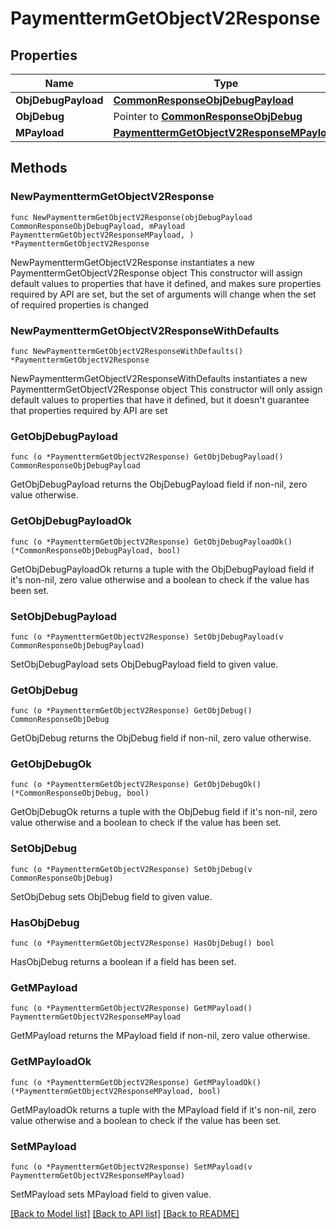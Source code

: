 # PaymenttermGetObjectV2Response

## Properties

Name | Type | Description | Notes
------------ | ------------- | ------------- | -------------
**ObjDebugPayload** | [**CommonResponseObjDebugPayload**](CommonResponseObjDebugPayload.md) |  | 
**ObjDebug** | Pointer to [**CommonResponseObjDebug**](CommonResponseObjDebug.md) |  | [optional] 
**MPayload** | [**PaymenttermGetObjectV2ResponseMPayload**](PaymenttermGetObjectV2ResponseMPayload.md) |  | 

## Methods

### NewPaymenttermGetObjectV2Response

`func NewPaymenttermGetObjectV2Response(objDebugPayload CommonResponseObjDebugPayload, mPayload PaymenttermGetObjectV2ResponseMPayload, ) *PaymenttermGetObjectV2Response`

NewPaymenttermGetObjectV2Response instantiates a new PaymenttermGetObjectV2Response object
This constructor will assign default values to properties that have it defined,
and makes sure properties required by API are set, but the set of arguments
will change when the set of required properties is changed

### NewPaymenttermGetObjectV2ResponseWithDefaults

`func NewPaymenttermGetObjectV2ResponseWithDefaults() *PaymenttermGetObjectV2Response`

NewPaymenttermGetObjectV2ResponseWithDefaults instantiates a new PaymenttermGetObjectV2Response object
This constructor will only assign default values to properties that have it defined,
but it doesn't guarantee that properties required by API are set

### GetObjDebugPayload

`func (o *PaymenttermGetObjectV2Response) GetObjDebugPayload() CommonResponseObjDebugPayload`

GetObjDebugPayload returns the ObjDebugPayload field if non-nil, zero value otherwise.

### GetObjDebugPayloadOk

`func (o *PaymenttermGetObjectV2Response) GetObjDebugPayloadOk() (*CommonResponseObjDebugPayload, bool)`

GetObjDebugPayloadOk returns a tuple with the ObjDebugPayload field if it's non-nil, zero value otherwise
and a boolean to check if the value has been set.

### SetObjDebugPayload

`func (o *PaymenttermGetObjectV2Response) SetObjDebugPayload(v CommonResponseObjDebugPayload)`

SetObjDebugPayload sets ObjDebugPayload field to given value.


### GetObjDebug

`func (o *PaymenttermGetObjectV2Response) GetObjDebug() CommonResponseObjDebug`

GetObjDebug returns the ObjDebug field if non-nil, zero value otherwise.

### GetObjDebugOk

`func (o *PaymenttermGetObjectV2Response) GetObjDebugOk() (*CommonResponseObjDebug, bool)`

GetObjDebugOk returns a tuple with the ObjDebug field if it's non-nil, zero value otherwise
and a boolean to check if the value has been set.

### SetObjDebug

`func (o *PaymenttermGetObjectV2Response) SetObjDebug(v CommonResponseObjDebug)`

SetObjDebug sets ObjDebug field to given value.

### HasObjDebug

`func (o *PaymenttermGetObjectV2Response) HasObjDebug() bool`

HasObjDebug returns a boolean if a field has been set.

### GetMPayload

`func (o *PaymenttermGetObjectV2Response) GetMPayload() PaymenttermGetObjectV2ResponseMPayload`

GetMPayload returns the MPayload field if non-nil, zero value otherwise.

### GetMPayloadOk

`func (o *PaymenttermGetObjectV2Response) GetMPayloadOk() (*PaymenttermGetObjectV2ResponseMPayload, bool)`

GetMPayloadOk returns a tuple with the MPayload field if it's non-nil, zero value otherwise
and a boolean to check if the value has been set.

### SetMPayload

`func (o *PaymenttermGetObjectV2Response) SetMPayload(v PaymenttermGetObjectV2ResponseMPayload)`

SetMPayload sets MPayload field to given value.



[[Back to Model list]](../README.md#documentation-for-models) [[Back to API list]](../README.md#documentation-for-api-endpoints) [[Back to README]](../README.md)


